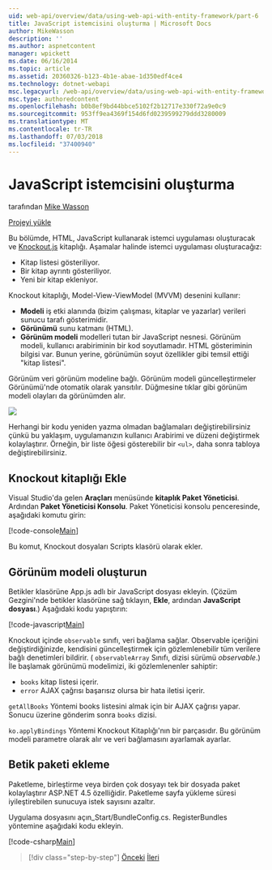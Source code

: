 ```yaml
---
uid: web-api/overview/data/using-web-api-with-entity-framework/part-6
title: JavaScript istemcisini oluşturma | Microsoft Docs
author: MikeWasson
description: ''
ms.author: aspnetcontent
manager: wpickett
ms.date: 06/16/2014
ms.topic: article
ms.assetid: 20360326-b123-4b1e-abae-1d350edf4ce4
ms.technology: dotnet-webapi
msc.legacyurl: /web-api/overview/data/using-web-api-with-entity-framework/part-6
msc.type: authoredcontent
ms.openlocfilehash: b0b8ef9bd44bbce5102f2b12717e330f72a9e0c9
ms.sourcegitcommit: 953ff9ea4369f154d6fd0239599279ddd3280009
ms.translationtype: MT
ms.contentlocale: tr-TR
ms.lasthandoff: 07/03/2018
ms.locfileid: "37400940"
---
```

<a name="create-the-javascript-client"></a>JavaScript istemcisini oluşturma
====================
tarafından [Mike Wasson](https://github.com/MikeWasson)

[Projeyi yükle](https://github.com/MikeWasson/BookService)

Bu bölümde, HTML, JavaScript kullanarak istemci uygulaması oluşturacak ve [Knockout.js](http://knockoutjs.com/) kitaplığı. Aşamalar halinde istemci uygulaması oluşturacağız:

- Kitap listesi gösteriliyor.
- Bir kitap ayrıntı gösteriliyor.
- Yeni bir kitap ekleniyor.

Knockout kitaplığı, Model-View-ViewModel (MVVM) desenini kullanır:

- **Modeli** iş etki alanında (bizim çalışması, kitaplar ve yazarlar) verileri sunucu tarafı gösterimidir.
- **Görünümü** sunu katmanı (HTML).
- **Görünüm modeli** modelleri tutan bir JavaScript nesnesi. Görünüm modeli, kullanıcı arabiriminin bir kod soyutlamadır. HTML gösteriminin bilgisi var. Bunun yerine, görünümün soyut özellikler gibi temsil ettiği &quot;kitap listesi&quot;.

Görünüm veri görünüm modeline bağlı. Görünüm modeli güncelleştirmeler Görünümü'nde otomatik olarak yansıtılır. Düğmesine tıklar gibi görünüm modeli olayları da görünümden alır.

![](part-6/_static/image1.png)

Herhangi bir kodu yeniden yazma olmadan bağlamaları değiştirebilirsiniz çünkü bu yaklaşım, uygulamanızın kullanıcı Arabirimi ve düzeni değiştirmek kolaylaştırır. Örneğin, bir liste öğesi gösterebilir bir `<ul>`, daha sonra tabloya değiştirebilirsiniz.

## <a name="add-the-knockout-library"></a>Knockout kitaplığı Ekle

Visual Studio'da gelen **Araçları** menüsünde **kitaplık Paket Yöneticisi**. Ardından **Paket Yöneticisi Konsolu**. Paket Yöneticisi konsolu penceresinde, aşağıdaki komutu girin:

[!code-console[Main](part-6/samples/sample1.cmd)]

Bu komut, Knockout dosyaları Scripts klasörü olarak ekler.

## <a name="create-the-view-model"></a>Görünüm modeli oluşturun

Betikler klasörüne App.js adlı bir JavaScript dosyası ekleyin. (Çözüm Gezgini'nde betikler klasörüne sağ tıklayın, **Ekle**, ardından **JavaScript dosyası**.) Aşağıdaki kodu yapıştırın:

[!code-javascript[Main](part-6/samples/sample2.js)]

Knockout içinde `observable` sınıfı, veri bağlama sağlar. Observable içeriğini değiştirdiğinizde, kendisini güncelleştirmek için gözlemlenebilir tüm verilere bağlı denetimleri bildirir. ( `observableArray` Sınıfı, dizisi sürümü *observable*.) İle başlamak görünümü modelimizi, iki gözlemlenenler sahiptir:

- `books` kitap listesi içerir.
- `error` AJAX çağrısı başarısız olursa bir hata iletisi içerir.

`getAllBooks` Yöntemi books listesini almak için bir AJAX çağrısı yapar. Sonucu üzerine gönderim sonra `books` dizisi.

`ko.applyBindings` Yöntemi Knockout Kitaplığı'nın bir parçasıdır. Bu görünüm modeli parametre olarak alır ve veri bağlamasını ayarlamak ayarlar.

## <a name="add-a-script-bundle"></a>Betik paketi ekleme

Paketleme, birleştirme veya birden çok dosyayı tek bir dosyada paket kolaylaştırır ASP.NET 4.5 özelliğidir. Paketleme sayfa yükleme süresi iyileştirebilen sunucuya istek sayısını azaltır.

Uygulama dosyasını açın\_Start/BundleConfig.cs. RegisterBundles yöntemine aşağıdaki kodu ekleyin.

[!code-csharp[Main](part-6/samples/sample3.cs)]

> [!div class="step-by-step"]
> [Önceki](part-5.md)
> [İleri](part-7.md)
